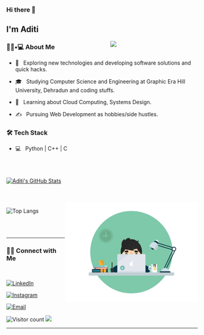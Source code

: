 ### Hi there 👋<h2> I'm Aditi</h2>

<img align='right' src="https://[media.giphy.com/media/M9gbBd9nbDrOTu1Mqx/giphy.gif](https://pin.it/1hHQMup)" width="230">

<h3> 👨🏻•💻 About Me </h3>



- 🤔 &nbsp; Exploring new technologies and developing software solutions and quick hacks.

- 🎓 &nbsp; Studying Computer Science and Engineering at Graphic Era Hill University, Dehradun and coding stuffs.

- 🌱 &nbsp; Learning about Cloud Computing, Systems Design.

- ✍️ &nbsp; Pursuing Web Development as hobbies/side hustles.



<h3>🛠 Tech Stack</h3>



- 💻 &nbsp; Python | C++ | C 









<br/><br/>

[![Aditi's GitHub Stats](https://github-readme-stats.vercel.app/api?username=kukretiaditi&show_icons=true)](https://github.com/kukretiaditi)

<br/>

<br/>

<img src="https://github.com/nirala69/nirala69/blob/master/70804f7e25b11f29db904f2fa7b4cd9d.gif" width="350" align='right'>

![Top Langs](https://github-readme-stats.vercel.app/api/top-langs/?username=kukretiaditi&show_icons=true)

<br><br>



<hr>



<h3> 🤝🏻 Connect with Me </h3>

<br>



<p align="center">

<a href="https://www.linkedin.com/in/aditi-kukreti-18028a25a/"><img alt="LinkedIn" src="https://img.shields.io/badge/LinkedIn-Aditi%20Kukreti-blue?style=flat-square&logo=linkedin"></a>

<a href="https://www.instagram.com/aditikukretii/"><img alt="Instagram" src="https://img.shields.io/badge/Instagram-aditikukretii-black?style=flat-square&logo=instagram"></a>

<a href="mailto:aditikukreti7@gmail.com"><img alt="Email" src="https://img.shields.io/badge/Email-aditikukreti7@gmail.com-blue?style=flat-square&logo=gmail"></a>

</p>





![Visitor count](https://visitor-badge.laobi.icu/badge?page_id=kukretiaditi.kukretiaditi)   <img src="https://media.giphy.com/media/dxn6fRlTIShoeBr69N/giphy.gif" width="30">





<hr>
